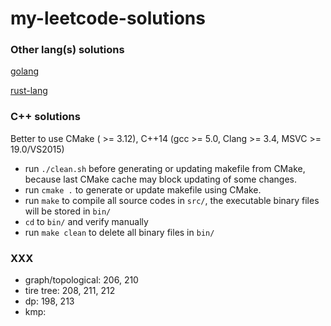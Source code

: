 # my-leetcode-solutions

### Other lang(s) solutions

[golang](go/)

[rust-lang](rust/)

### C++ solutions

Better to use CMake ( >= 3.12), C++14 (gcc >= 5.0, Clang >= 3.4, MSVC >= 19.0/VS2015)

- run `./clean.sh` before generating or updating makefile from CMake, because last CMake cache may block updating of some changes.
- run `cmake .` to generate or update makefile using CMake.
- run `make` to compile all source codes in `src/`, the executable binary files will be stored in `bin/`
- `cd` to `bin/` and verify manually
- run `make clean` to delete all binary files in `bin/`

### XXX

- graph/topological: 206, 210
- tire tree: 208, 211, 212
- dp: 198, 213
- kmp:
